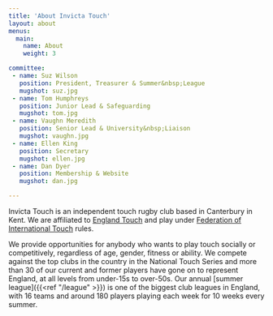 ```yaml
---
title: 'About Invicta Touch'
layout: about
menus:
  main:
    name: About
    weight: 3

committee:
 - name: Suz Wilson
   position: President, Treasurer & Summer&nbsp;League
   mugshot: suz.jpg
 - name: Tom Humphreys
   position: Junior Lead & Safeguarding
   mugshot: tom.jpg
 - name: Vaughn Meredith
   position: Senior Lead & University&nbsp;Liaison
   mugshot: vaughn.jpg
 - name: Ellen King
   position: Secretary
   mugshot: ellen.jpg
 - name: Dan Dyer
   position: Membership & Website
   mugshot: dan.jpg

---
```

Invicta Touch is an independent touch rugby club based in Canterbury in Kent. We are affiliated
to [England Touch](https://englandtouch.org.uk) and play under
[Federation of International Touch](https://internationaltouch.org) rules.

We provide opportunities for anybody who wants to play touch socially or competitively,
regardless of age, gender, fitness or ability.
We compete against the top clubs in the country in the National Touch Series and
more than 30 of our current and former players have gone on to represent England, at
all levels from under-15s to over-50s.
Our annual [summer league]({{<ref "/league" >}}) is one of the biggest club leagues in England,
with 16 teams and around 180 players playing each week for 10 weeks every summer.
